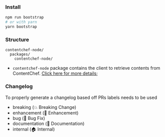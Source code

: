 ### Install

```bash
npm run bootstrap
# or with yarn
yarn bootstrap
```

### Structure

```
contentchef-node/
  packages/
    contentchef-node/
```

* `contentchef-node` package contains the client to retrieve contents from ContentChef. [Click here for more details](./packages/contentchef-node/README.md);

### Changelog

To properly generate a changelog based off PRs labels needs to be used

- breaking (💥 Breaking Change)
- enhancement (🚀 Enhancement)
- bug (🐛 Bug Fix)
- documentation (📝 Documentation)
- internal (🏠 Internal)